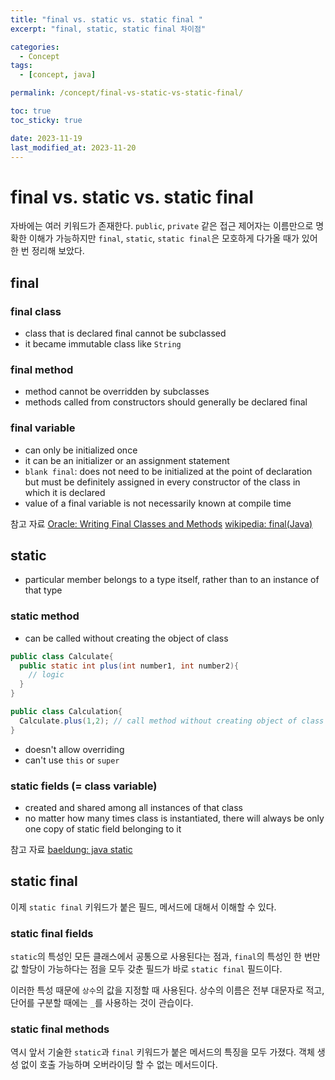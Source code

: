 ```yaml
---
title: "final vs. static vs. static final "
excerpt: "final, static, static final 차이점"

categories:
  - Concept
tags:
  - [concept, java]

permalink: /concept/final-vs-static-vs-static-final/

toc: true
toc_sticky: true

date: 2023-11-19
last_modified_at: 2023-11-20
---
```

# final vs. static vs. static final 

자바에는 여러 키워드가 존재한다.
`public`, `private` 같은 접근 제어자는 이름만으로 명확한 이해가 가능하지만 `final`, `static`, `static final`은 모호하게 다가올 때가 있어 한 번 정리해 보았다. 

## final 

### final class 

- class that is declared final cannot be subclassed
- it became immutable class like `String` 

### final method 

- method cannot be overridden by subclasses
- methods called from constructors should generally be declared final 

### final variable 

- can only be initialized once
- it can be an initializer or an assignment statement
- `blank final`: does not need to be initialized at the point of declaration but must be definitely assigned in every constructor of the class in which it is declared
- value of a final variable is not necessarily known at compile time 

참고 자료
[Oracle: Writing Final Classes and Methods](https://docs.oracle.com/javase/tutorial/java/IandI/final.html)
[wikipedia: final(Java)](https://en.m.wikipedia.org/wiki/Final_(Java)) 

## static 

- particular member belongs to a type itself, rather than to an instance of that type 

### static method 

- can be called without creating the object of class
``` java
public class Calculate{
  public static int plus(int number1, int number2){
    // logic
  }
} 

public class Calculation{
  Calculate.plus(1,2); // call method without creating object of class `Calculate`
}
```
- doesn't allow overriding
- can't use `this` or `super` 

### static fields (= class variable) 

- created and shared among all instances of that class
- no matter how many times class is instantiated, there will always be only one copy of static field belonging to it 

참고 자료
[baeldung: java static](https://www.baeldung.com/java-static) 

## static final 

이제 `static final` 키워드가 붙은 필드, 메서드에 대해서 이해할 수 있다.

### static final fields

`static`의 특성인 모든 클래스에서 공통으로 사용된다는 점과, `final`의 특성인 한 번만 값 할당이 가능하다는 점을 모두 갖춘 필드가 바로 `static final` 필드이다.

이러한 특성 때문에 `상수`의 값을 지정할 때 사용된다. 상수의 이름은 전부 대문자로 적고, 단어를 구분할 때에는 `_`를 사용하는 것이 관습이다.

### static final methods

역시 앞서 기술한 `static`과 `final` 키워드가 붙은 메서드의 특징을 모두 가졌다. 객체 생성 없이 호출 가능하며 오버라이딩 할 수 없는 메서드이다.